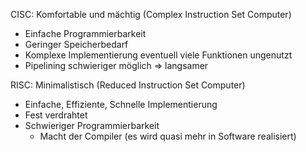 
CISC: Komfortable und mächtig (Complex Instruction Set Computer)
- Einfache Programmierbarkeit
- Geringer Speicherbedarf
- Komplexe Implementierung eventuell viele Funktionen ungenutzt
- Pipelining schwieriger möglich => langsamer

RISC: Minimalistisch (Reduced Instruction Set Computer)
- Einfache, Effiziente, Schnelle Implementierung
- Fest verdrahtet
- Schwieriger Programmierbarkeit
	- Macht der Compiler (es wird quasi mehr in Software realisiert)
